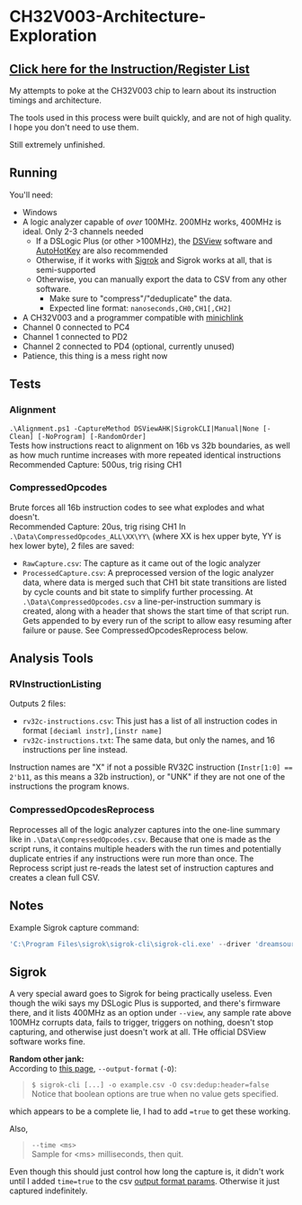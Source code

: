 # CH32V003-Architecture-Exploration

## [Click here for the Instruction/Register List](https://github.com/CaiB/CH32V003-Architecture-Exploration/blob/main/InstructionTypes.md)

My attempts to poke at the CH32V003 chip to learn about its instruction timings and architecture.

The tools used in this process were built quickly, and are not of high quality. I hope you don't need to use them.

Still extremely unfinished.

## Running
You'll need:
- Windows
- A logic analyzer capable of _over_ 100MHz. 200MHz works, 400MHz is ideal. Only 2-3 channels needed
    - If a DSLogic Plus (or other >100MHz), the [DSView](https://github.com/DreamSourceLab/DSView/releases) software and [AutoHotKey](https://www.autohotkey.com/) are also recommended
    - Otherwise, if it works with [Sigrok](https://sigrok.org/wiki/Sigrok-cli) and Sigrok works at all, that is semi-supported
    - Otherwise, you can manually export the data to CSV from any other software. 
        - Make sure to "compress"/"deduplicate" the data.
        - Expected line format: `nanoseconds,CH0,CH1[,CH2]`
- A CH32V003 and a programmer compatible with [minichlink](https://github.com/cnlohr/ch32v003fun/tree/master/minichlink)
- Channel 0 connected to PC4
- Channel 1 connected to PD2
- Channel 2 connected to PD4 (optional, currently unused)
- Patience, this thing is a mess right now

## Tests
### Alignment
`.\Alignment.ps1 -CaptureMethod DSViewAHK|SigrokCLI|Manual|None [-Clean] [-NoProgram] [-RandomOrder]`  
Tests how instructions react to alignment on 16b vs 32b boundaries, as well as how much runtime increases with more repeated identical instructions  
Recommended Capture: 500us, trig rising CH1

### CompressedOpcodes
Brute forces all 16b instruction codes to see what explodes and what doesn't.  
Recommended Capture: 20us, trig rising CH1
In `.\Data\CompressedOpcodes_ALL\XX\YY\` (where XX is hex upper byte, YY is hex lower byte), 2 files are saved:
- `RawCapture.csv`: The capture as it came out of the logic analyzer
- `ProcessedCapture.csv`: A preprocessed version of the logic analyzer data, where data is merged such that CH1 bit state transitions are listed by cycle counts and bit state to simplify further processing.
At `.\Data\CompressedOpcodes.csv` a line-per-instruction summary is created, along with a header that shows the start time of that script run. Gets appended to by every run of the script to allow easy resuming after failure or pause. See CompressedOpcodesReprocess below.

## Analysis Tools
### RVInstructionListing
Outputs 2 files:
- `rv32c-instructions.csv`: This just has a list of all instruction codes in format `[deciaml instr],[instr name]`
- `rv32c-instructions.txt`: The same data, but only the names, and 16 instructions per line instead.

Instruction names are "X" if not a possible RV32C instruction (`Instr[1:0] == 2'b11`, as this means a 32b instruction), or "UNK" if they are not one of the instructions the program knows.


### CompressedOpcodesReprocess
Reprocesses all of the logic analyzer captures into the one-line summary like in `.\Data\CompressedOpcodes.csv`. Because that one is made as the script runs, it contains multiple headers with the run times and potentially duplicate entries if any instructions were run more than once. The Reprocess script just re-reads the latest set of instruction captures and creates a clean full CSV.

## Notes
Example Sigrok capture command:
```powershell
'C:\Program Files\sigrok\sigrok-cli\sigrok-cli.exe' --driver 'dreamsourcelab-dslogic' --config 'voltage_threshold=1.2-1.2:samplerate=400M' --output-file test.csv --output-format 'csv:time=true:dedup=true:header=false' --channels 0 --time 100
```

## Sigrok
A very special award goes to Sigrok for being practically useless. Even though the wiki says my DSLogic Plus is supported, and there's firmware there, and it lists 400MHz as an option under `--view`, any sample rate above 100MHz corrupts data, fails to trigger, triggers on nothing, doesn't stop capturing, and otherwise just doesn't work at all. THe official DSView software works fine.

**Random other jank:**  
According to [this page](https://sigrok.org/wiki/Sigrok-cli), `--output-format` (`-O`):  
> `$ sigrok-cli [...] -o example.csv -O csv:dedup:header=false`  
> Notice that boolean options are true when no value gets specified.

which appears to be a complete lie, I had to add `=true` to get these working.  

Also,
> `--time <ms>`  
> Sample for \<ms\> milliseconds, then quit.

Even though this should just control how long the capture is, it didn't work until I added `time=true` to the csv [output format params](https://sigrok.org/wiki/File_format:Csv). Otherwise it just captured indefinitely.

